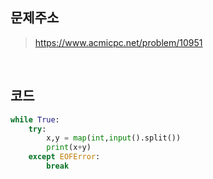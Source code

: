 ## 문제주소

> https://www.acmicpc.net/problem/10951

</br>

## 코드

```py
while True:
    try:
        x,y = map(int,input().split())
        print(x+y)
    except EOFError:
        break
```
